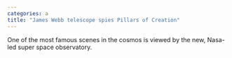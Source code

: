 ```yaml
---
categories: a
title: "James Webb telescope spies Pillars of Creation"
---
```

One of the most famous scenes in the cosmos is viewed by the new, Nasa-led super space observatory.